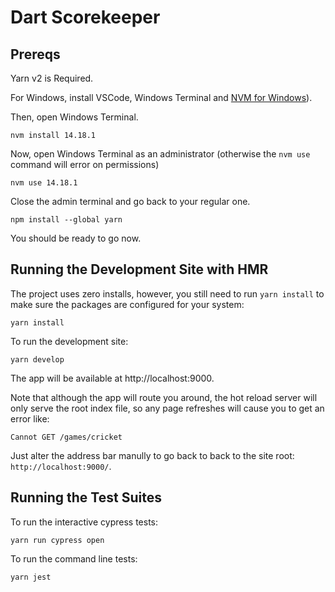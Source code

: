 # Dart Scorekeeper

## Prereqs

Yarn v2 is Required.

For Windows, install VSCode, Windows Terminal and [NVM for Windows](https://github.com/coreybutler/nvm-windows)).

Then, open Windows Terminal.

```
nvm install 14.18.1
```

Now, open Windows Terminal as an administrator (otherwise the `nvm use` command will error on permissions)

```
nvm use 14.18.1
```

Close the admin terminal and go back to your regular one.

```
npm install --global yarn
```

You should be ready to go now.

## Running the Development Site with HMR

The project uses zero installs, however, you still need to run `yarn install` to make sure the packages are configured for your system:

```
yarn install
```

To run the development site:

```
yarn develop
```

The app will be available at http://localhost:9000.

Note that although the app will route you around, the hot reload server will only serve the root index file, so any page refreshes will cause you to get an error like:

```
Cannot GET /games/cricket
```

Just alter the address bar manully to go back to back to the site root: `http://localhost:9000/`.

## Running the Test Suites

To run the interactive cypress tests:

```
yarn run cypress open
```

To run the command line tests:

```
yarn jest
```
